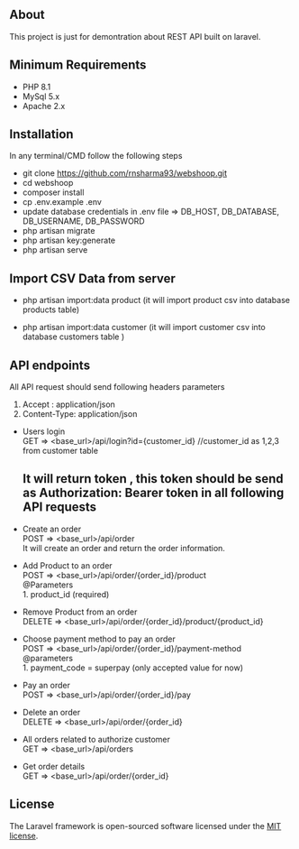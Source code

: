 ## About

This project is just for demontration about REST API built on laravel.  

## Minimum Requirements

- PHP 8.1
- MySql 5.x
- Apache 2.x


## Installation 

In any terminal/CMD follow the following steps

- git clone https://github.com/rnsharma93/webshoop.git
- cd webshoop
- composer install
- cp .env.example .env 
- update database credentials in .env file => DB_HOST, DB_DATABASE, DB_USERNAME, DB_PASSWORD
- php artisan migrate
- php artisan key:generate
- php artisan serve



## Import CSV Data from server

- php artisan import:data product (it will import product csv into database products table)  

- php artisan import:data customer (it will import customer csv into database customers table )


## API endpoints

All API request should send following headers parameters  
1. Accept : application/json
2. Content-Type: application/json

- Users login  
    GET => <base_url>/api/login?id={customer_id} //customer_id as 1,2,3 from customer table
    ## It will return token , this token should be send as Authorization: Bearer token in all following API requests  

- Create an order   
    POST => <base_url>/api/order  
    It will create an order and return the order information.

- Add Product to an order  
    POST => <base_url>/api/order/{order_id}/product  
        @Parameters  
        1. product_id (required)  

- Remove Product from an order  
    DELETE => <base_url>/api/order/{order_id}/product/{product_id}  

- Choose payment method to pay an order  
    POST => <base_url>/api/order/{order_id}/payment-method  
        @parameters  
        1. payment_code = superpay (only accepted value for now)  

- Pay an order  
    POST => <base_url>/api/order/{order_id}/pay  

- Delete an order  
    DELETE => <base_url>/api/order/{order_id}  

- All orders related to authorize customer  
    GET => <base_url>/api/orders  

- Get order details  
    GET => <base_url>/api/order/{order_id}  


## License

The Laravel framework is open-sourced software licensed under the [MIT license](https://opensource.org/licenses/MIT).

